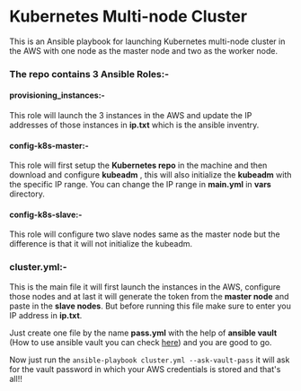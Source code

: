 # Kubernetes Multi-node Cluster 
This is an Ansible playbook for launching Kubernetes multi-node cluster in the AWS with one node as the master node and two as the worker node.

### The repo contains 3 Ansible Roles:-
#### provisioning_instances:-
This role will launch the 3 instances in the AWS and update the IP addresses of those instances in **ip.txt** which is the ansible inventry.

#### config-k8s-master:-
This role will first setup the **Kubernetes repo** in the machine and then download and configure **kubeadm** , this will also initialize the **kubeadm** with the specific IP range. You can change the IP range in **main.yml** in **vars** directory.

#### config-k8s-slave:-
This role will configure two slave nodes same as the master node but the difference is that it will not initialize the kubeadm.

### cluster.yml:-
This is the main file it will first launch the instances in the AWS, configure those nodes and at last it will generate the token from the **master node** and paste in the **slave nodes**. But before running this file make sure to enter you IP address in **ip.txt**.

Just create one file by the name **pass.yml** with the help of **ansible vault** (How to use ansible vault you can check [here](https://docs.ansible.com/ansible/latest/user_guide/vault.html)) and you are good to go.

Now just run the `ansible-playbook cluster.yml --ask-vault-pass` it will ask for the vault password in which your AWS credentials is stored and that's all!!
